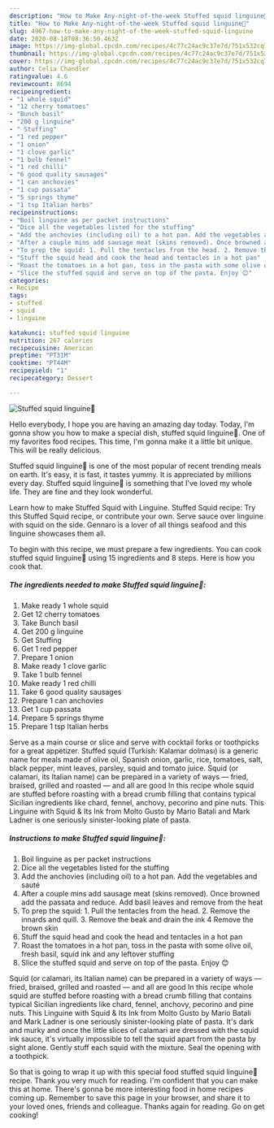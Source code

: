 ```yaml
---
description: "How to Make Any-night-of-the-week Stuffed squid linguine🦑"
title: "How to Make Any-night-of-the-week Stuffed squid linguine🦑"
slug: 4967-how-to-make-any-night-of-the-week-stuffed-squid-linguine
date: 2020-08-18T08:36:50.463Z
image: https://img-global.cpcdn.com/recipes/4c77c24ac9c37e7d/751x532cq70/stuffed-squid-linguine🦑-recipe-main-photo.jpg
thumbnail: https://img-global.cpcdn.com/recipes/4c77c24ac9c37e7d/751x532cq70/stuffed-squid-linguine🦑-recipe-main-photo.jpg
cover: https://img-global.cpcdn.com/recipes/4c77c24ac9c37e7d/751x532cq70/stuffed-squid-linguine🦑-recipe-main-photo.jpg
author: Celia Chandler
ratingvalue: 4.6
reviewcount: 8694
recipeingredient:
- "1 whole squid"
- "12 cherry tomatoes"
- "Bunch basil"
- "200 g linguine"
- " Stuffing"
- "1 red pepper"
- "1 onion"
- "1 clove garlic"
- "1 bulb fennel"
- "1 red chilli"
- "6 good quality sausages"
- "1 can anchovies"
- "1 cup passata"
- "5 springs thyme"
- "1 tsp Italian herbs"
recipeinstructions:
- "Boil linguine as per packet instructions"
- "Dice all the vegetables listed for the stuffing"
- "Add the anchovies (including oil) to a hot pan. Add the vegetables and sauté"
- "After a couple mins add sausage meat (skins removed). Once browned add the passata and reduce. Add basil leaves and remove from the heat"
- "To prep the squid: 1. Pull the tentacles from the head. 2. Remove the innards and quill. 3. Remove the beak and drain the ink 4 Remove the brown skin"
- "Stuff the squid head and cook the head and tentacles in a hot pan"
- "Roast the tomatoes in a hot pan, toss in the pasta with some olive oil, fresh basil, squid ink and any leftover stuffing"
- "Slice the stuffed squid and serve on top of the pasta. Enjoy 😊"
categories:
- Recipe
tags:
- stuffed
- squid
- linguine

katakunci: stuffed squid linguine 
nutrition: 267 calories
recipecuisine: American
preptime: "PT31M"
cooktime: "PT44M"
recipeyield: "1"
recipecategory: Dessert

---
```



![Stuffed squid linguine🦑](https://img-global.cpcdn.com/recipes/4c77c24ac9c37e7d/751x532cq70/stuffed-squid-linguine🦑-recipe-main-photo.jpg)

Hello everybody, I hope you are having an amazing day today. Today, I'm gonna show you how to make a special dish, stuffed squid linguine🦑. One of my favorites food recipes. This time, I'm gonna make it a little bit unique. This will be really delicious.

Stuffed squid linguine🦑 is one of the most popular of recent trending meals on earth. It's easy, it is fast, it tastes yummy. It is appreciated by millions every day. Stuffed squid linguine🦑 is something that I've loved my whole life. They are fine and they look wonderful.

Learn how to make Stuffed Squid with Linguine. Stuffed Squid recipe: Try this Stuffed Squid recipe, or contribute your own. Serve sauce over linguine with squid on the side. Gennaro is a lover of all things seafood and this linguine showcases them all.


To begin with this recipe, we must prepare a few ingredients. You can cook stuffed squid linguine🦑 using 15 ingredients and 8 steps. Here is how you cook that.

<!--inarticleads1-->

##### The ingredients needed to make Stuffed squid linguine🦑:

1. Make ready 1 whole squid
1. Get 12 cherry tomatoes
1. Take Bunch basil
1. Get 200 g linguine
1. Get  Stuffing
1. Get 1 red pepper
1. Prepare 1 onion
1. Make ready 1 clove garlic
1. Take 1 bulb fennel
1. Make ready 1 red chilli
1. Take 6 good quality sausages
1. Prepare 1 can anchovies
1. Get 1 cup passata
1. Prepare 5 springs thyme
1. Prepare 1 tsp Italian herbs


Serve as a main course or slice and serve with cocktail forks or toothpicks for a great appetizer. Stuffed squid (Turkish: Kalamar dolması) is a generic name for meals made of olive oil, Spanish onion, garlic, rice, tomatoes, salt, black pepper, mint leaves, parsley, squid and tomato juice. Squid (or calamari, its Italian name) can be prepared in a variety of ways — fried, braised, grilled and roasted — and all are good In this recipe whole squid are stuffed before roasting with a bread crumb filling that contains typical Sicilian ingredients like chard, fennel, anchovy, pecorino and pine nuts. This Linguine with Squid &amp; Its Ink from Molto Gusto by Mario Batali and Mark Ladner is one seriously sinister-looking plate of pasta. 

<!--inarticleads2-->

##### Instructions to make Stuffed squid linguine🦑:

1. Boil linguine as per packet instructions
1. Dice all the vegetables listed for the stuffing
1. Add the anchovies (including oil) to a hot pan. Add the vegetables and sauté
1. After a couple mins add sausage meat (skins removed). Once browned add the passata and reduce. Add basil leaves and remove from the heat
1. To prep the squid: 1. Pull the tentacles from the head. 2. Remove the innards and quill. 3. Remove the beak and drain the ink 4 Remove the brown skin
1. Stuff the squid head and cook the head and tentacles in a hot pan
1. Roast the tomatoes in a hot pan, toss in the pasta with some olive oil, fresh basil, squid ink and any leftover stuffing
1. Slice the stuffed squid and serve on top of the pasta. Enjoy 😊


Squid (or calamari, its Italian name) can be prepared in a variety of ways — fried, braised, grilled and roasted — and all are good In this recipe whole squid are stuffed before roasting with a bread crumb filling that contains typical Sicilian ingredients like chard, fennel, anchovy, pecorino and pine nuts. This Linguine with Squid &amp; Its Ink from Molto Gusto by Mario Batali and Mark Ladner is one seriously sinister-looking plate of pasta. It&#39;s dark and murky and once the little slices of calamari are dressed with the squid ink sauce, it&#39;s virtually impossible to tell the squid apart from the pasta by sight alone. Gently stuff each squid with the mixture. Seal the opening with a toothpick. 

So that is going to wrap it up with this special food stuffed squid linguine🦑 recipe. Thank you very much for reading. I'm confident that you can make this at home. There's gonna be more interesting food in home recipes coming up. Remember to save this page in your browser, and share it to your loved ones, friends and colleague. Thanks again for reading. Go on get cooking!
